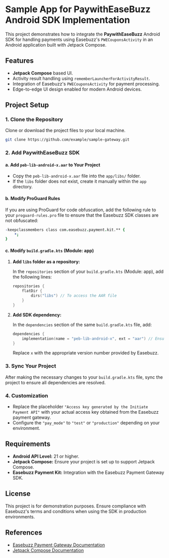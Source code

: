 # Sample App for PaywithEaseBuzz Android SDK Implementation

This project demonstrates how to integrate the **PaywithEaseBuzz** Android SDK for handling payments using Easebuzz's `PWECouponsActivity` in an Android application built with Jetpack Compose.

## Features
- **Jetpack Compose** based UI.
- Activity result handling using `rememberLauncherForActivityResult`.
- Integration of Easebuzz's `PWECouponsActivity` for payment processing.
- Edge-to-edge UI design enabled for modern Android devices.

## Project Setup

### 1. Clone the Repository
Clone or download the project files to your local machine.

```bash
git clone https://github.com/example/sample-gateway.git
```

### 2. Add PaywithEaseBuzz SDK

#### a. Add `peb-lib-android-x.aar` to Your Project
- Copy the `peb-lib-android-x.aar` file into the `app/libs/` folder.
- If the `libs` folder does not exist, create it manually within the `app` directory.

#### b. Modify ProGuard Rules
If you are using ProGuard for code obfuscation, add the following rule to your `proguard-rules.pro` file to ensure that the Easebuzz SDK classes are not obfuscated:

```pro
-keepclassmembers class com.easebuzz.payment.kit.** {
    *;
}
```

#### c. Modify `build.gradle.kts` (Module: app)

1. **Add `libs` folder as a repository:**

   In the `repositories` section of your `build.gradle.kts` (Module: app), add the following lines:

   ```kotlin
   repositories {
       flatDir {
           dirs("libs") // To access the AAR file
       }
   }
   ```

2. **Add SDK dependency:**

   In the `dependencies` section of the same `build.gradle.kts` file, add:

   ```kotlin
   dependencies {
       implementation(name = "peb-lib-android-x", ext = "aar") // Ensure the correct version of the AAR file is used
   }
   ```

   Replace `x` with the appropriate version number provided by Easebuzz.

### 3. Sync Your Project
After making the necessary changes to your `build.gradle.kts` file, sync the project to ensure all dependencies are resolved.

### 4. Customization
- Replace the placeholder `"Access key generated by the Initiate Payment API"` with your actual access key obtained from the Easebuzz payment gateway.
- Configure the `"pay_mode"` to `"test"` or `"production"` depending on your environment.

## Requirements
- **Android API Level:** 21 or higher.
- **Jetpack Compose:** Ensure your project is set up to support Jetpack Compose.
- **Easebuzz Payment Kit:** Integration with the Easebuzz Payment Gateway SDK.

## License
This project is for demonstration purposes. Ensure compliance with Easebuzz's terms and conditions when using the SDK in production environments.

## References
- [Easebuzz Payment Gateway Documentation](https://docs.easebuzz.in/)
- [Jetpack Compose Documentation](https://developer.android.com/jetpack/compose)
